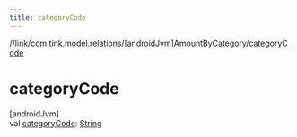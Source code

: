 ```yaml
---
title: categoryCode
---
```

//[link](../../../index.html)/[com.tink.model.relations](../index.html)/[[androidJvm]AmountByCategory](index.html)/[categoryCode](category-code.html)



# categoryCode



[androidJvm]\
val [categoryCode](category-code.html): [String](https://kotlinlang.org/api/latest/jvm/stdlib/kotlin/-string/index.html)




